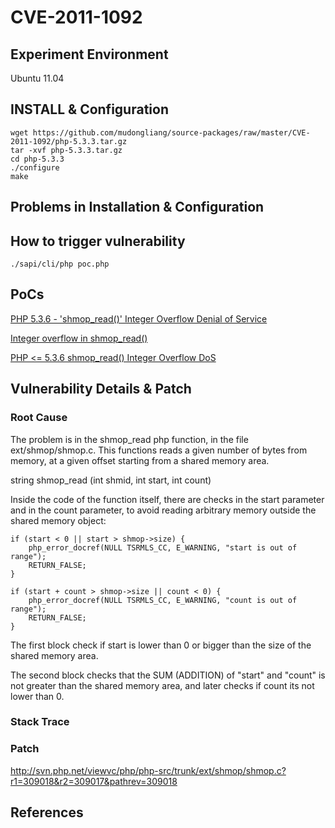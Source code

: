 # CVE-2011-1092

## Experiment Environment

Ubuntu 11.04

## INSTALL & Configuration

```
wget https://github.com/mudongliang/source-packages/raw/master/CVE-2011-1092/php-5.3.3.tar.gz
tar -xvf php-5.3.3.tar.gz
cd php-5.3.3
./configure
make
```

## Problems in Installation & Configuration


## How to trigger vulnerability

```
./sapi/cli/php poc.php
```

## PoCs

[PHP 5.3.6 - 'shmop_read()' Integer Overflow Denial of Service](https://www.exploit-db.com/exploits/16966/)

[Integer overflow in shmop_read()](https://bugs.php.net/bug.php?id=54193)

[PHP <= 5.3.6 shmop_read() Integer Overflow DoS](https://cxsecurity.com/issue/WLB-2011030158)

## Vulnerability Details & Patch

### Root Cause

The problem is in the shmop_read php function, in the file
ext/shmop/shmop.c. This functions reads a given number of bytes from
memory, at a given offset starting from a shared memory area.

string shmop_read (int shmid, int start, int count)

Inside the code of the function itself, there are checks in the start
parameter and in the count parameter, to avoid reading arbitrary
memory outside the shared memory object:

    if (start < 0 || start > shmop->size) {
        php_error_docref(NULL TSRMLS_CC, E_WARNING, "start is out of range");
        RETURN_FALSE;
    }

    if (start + count > shmop->size || count < 0) {
        php_error_docref(NULL TSRMLS_CC, E_WARNING, "count is out of range");
        RETURN_FALSE;
    }

The first block check if start is lower than 0 or bigger than the size
of the shared memory area.

The second block checks that the SUM (ADDITION) of "start" and "count"
is not greater than the shared memory area, and later checks if count
its not lower than 0.

### Stack Trace

### Patch

<http://svn.php.net/viewvc/php/php-src/trunk/ext/shmop/shmop.c?r1=309018&r2=309017&pathrev=309018>

## References
